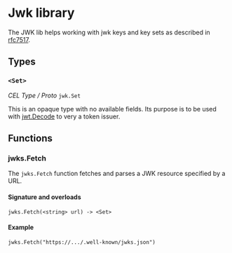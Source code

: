 # Jwk library

The JWK lib helps working with jwk keys and key sets as described in [rfc7517](https://tools.ietf.org/html/rfc7517).

## Types

### `<Set>`

*CEL Type / Proto* `jwk.Set`

This is an opaque type with no available fields. Its purpose is to be used with [jwt.Decode](jwt.md#jwtdecode) to very a token issuer.

## Functions

### jwks.Fetch

The `jwks.Fetch` function fetches and parses a JWK resource specified by a URL.

#### Signature and overloads

```
jwks.Fetch(<string> url) -> <Set>
```

#### Example

```
jwks.Fetch("https://.../.well-known/jwks.json")
```
